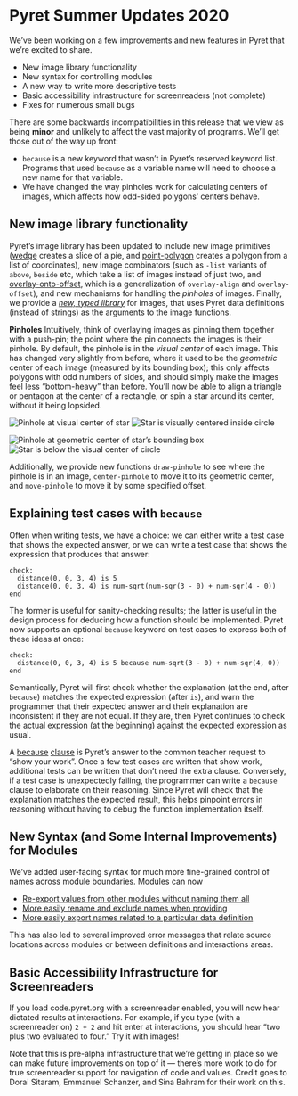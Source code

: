 # Pyret Summer Updates 2020
We’ve been working on a few improvements and new features in Pyret that we’re excited to share.


- New image library functionality
- New syntax for controlling modules
- A new way to write more descriptive tests
- Basic accessibility infrastructure for screenreaders (not complete)
- Fixes for numerous small bugs

There are some backwards incompatibilities in this release that we view as being **minor** and unlikely to affect the vast majority of programs. We’ll get those out of the way up front:


- `because` is a new keyword that wasn’t in Pyret’s reserved keyword list. Programs that used `because` as a variable name will need to choose a new name for that variable.
- We have changed the way pinholes work for calculating centers of images, which affects how odd-sided polygons’ centers behave.
## New image library functionality

Pyret’s image library has been updated to include new image primitives ([wedge](https://www.pyret.org/docs/latest/image.html#%28part._image_wedge%29) creates a slice of a pie, and [point-polygon](https://www.pyret.org/docs/latest/image.html#%28part._image_point-polygon%29) creates a polygon from a list of coordinates), new image combinators (such as `-list` variants of `above`, `beside` etc, which take a list of images instead of just two, and [overlay-onto-offset](https://www.pyret.org/docs/latest/image.html#%28part._image_overlay-onto-offset%29), which is a generalization of `overlay-align` and `overlay-offset`), and new mechanisms for handling the *pinholes* of images.  Finally, we provide a [*new, typed library*](https://www.pyret.org/docs/latest/image.html) for images, that uses Pyret data definitions (instead of strings) as the arguments to the image functions.

**Pinholes**
Intuitively, think of overlaying images as pinning them together with a push-pin; the point where the pin connects the images is their pinhole.  By default, the pinhole is in the *visual center* of each image.  This has changed very slightly from before, where it used to be the *geometric* center of each image (measured by its bounding box); this only affects polygons with odd numbers of sides, and should simply make the images feel less “bottom-heavy” than before.  You’ll now be able to align a triangle or pentagon at the center of a rectangle, or spin a star around its center, without it being lopsided.

![Pinhole at visual center of star](https://paper-attachments.dropbox.com/s_4B59B1C3D2865C64DCB2ACAF8F520775A6DEABFA28947ADA3A106A539CCB2ABA_1576685296379_image.png)
![Star is visually centered inside circle](https://paper-attachments.dropbox.com/s_4B59B1C3D2865C64DCB2ACAF8F520775A6DEABFA28947ADA3A106A539CCB2ABA_1576684829136_image.png)

![Pinhole at geometric center of star’s bounding box](https://paper-attachments.dropbox.com/s_4B59B1C3D2865C64DCB2ACAF8F520775A6DEABFA28947ADA3A106A539CCB2ABA_1576685308534_image.png)
![Star is below the visual center of circle](https://paper-attachments.dropbox.com/s_4B59B1C3D2865C64DCB2ACAF8F520775A6DEABFA28947ADA3A106A539CCB2ABA_1576684864397_image.png)


Additionally, we provide new functions `draw-pinhole` to see where the pinhole is in an image, `center-pinhole` to move it to its geometric center, and `move-pinhole` to move it by some specified offset.


## Explaining test cases with `because`

Often when writing tests, we have a choice: we can either write a test case that shows the expected answer, or we can write a test case that shows the expression that produces that answer:

    check:
      distance(0, 0, 3, 4) is 5
      distance(0, 0, 3, 4) is num-sqrt(num-sqr(3 - 0) + num-sqr(4 - 0))
    end

The former is useful for sanity-checking results; the latter is useful in the design process for deducing how a function should be implemented.  Pyret now supports an optional `because` keyword on test cases to express both of these ideas at once:

    check:
      distance(0, 0, 3, 4) is 5 because num-sqrt(3 - 0) + num-sqr(4, 0))
    end

Semantically, Pyret will first check whether the explanation (at the end, after `because`) matches the expected expression (after `is`), and warn the programmer that their expected answer and their explanation are inconsistent if they are not equal.  If they are, then Pyret continues to check the actual expression (at the beginning) against the expected expression as usual.

A [because](https://www.pyret.org/docs/horizon/testing.html#%28part._.Reasons_for_tests__because_clauses%29) [clause](https://www.pyret.org/docs/latest/testing.html#%28part._.Reasons_for_tests__because_clauses%29) is Pyret’s answer to the common teacher request to “show your work”.  Once a few test cases are written that show work, additional tests can be written that don’t need the extra clause.  Conversely, if a test case is unexpectedly failing, the programmer can write a `because` clause to elaborate on their reasoning.  Since Pyret will check that the explanation matches the expected result, this helps pinpoint errors in reasoning without having to debug the function implementation itself.

## New Syntax (and Some Internal Improvements) for Modules

We’ve added user-facing syntax for much more fine-grained control of names across module boundaries. Modules can now


- [Re-export values from other modules without naming them all](https://www.pyret.org/docs/latest/modules.html#%28part._.Re-exporting_values%29)
- [More easily rename and exclude names when providing](https://www.pyret.org/docs/latest/modules.html#%28part._s~3amodules~3aprovide-fewer%29)
- [More easily export names related to a particular data definition](https://www.pyret.org/docs/latest/modules.html#%28part._.Data_definitions%29)

This has also led to several improved error messages that relate source locations across modules or between definitions and interactions areas.


## Basic Accessibility Infrastructure for Screenreaders

If you load code.pyret.org with a screenreader enabled, you will now hear dictated results at interactions. For example, if you type (with a screenreader on) `2 + 2` and hit enter at interactions, you should hear “two plus two evaluated to four.” Try it with images!

Note that this is pre-alpha infrastructure that we’re getting in place so we can make future improvements on top of it — there’s more work to do for true screenreader support for navigation of code and values. Credit goes to Dorai Sitaram, Emmanuel Schanzer, and Sina Bahram for their work on this.



